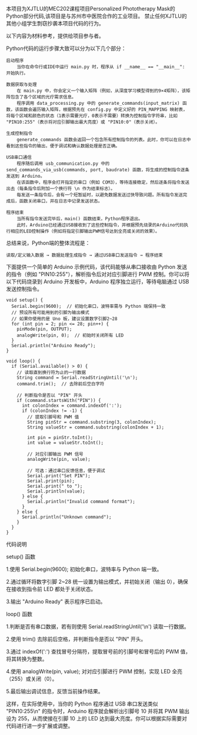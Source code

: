本项目为XJTLU的MEC202课程项目Personalized Phototherapy Mask的Python部分代码,该项目是与苏州市中医院合作的工业项目。
禁止任何XJTLU的其他小组学生剽窃抄袭本项目代码的行为。

以下内容为材料参考，提供给项目参与者。

Python代码的运行步骤大致可以分为以下几个部分：

    启动程序
        当你在命令行或IDE中运行 main.py 时，程序从 if __name__ == "__main__": 开始执行。

    数据获取与处理
        在 main.py 中，你会定义一个输入矩阵（例如，从深度学习模型得到的9×4矩阵），该矩阵包含了各个区域的光疗需求信息。
        程序调用 data_processing.py 中的 generate_commands(input_matrix) 函数，该函数会遍历输入矩阵，根据预先在 config.py 中定义好的 PIN_MAPPING 映射表，将每个区域和颜色的状态（1表示需要光疗，0表示不需要）转换为控制指令字符串，比如 "PIN10:255"（表示将对应引脚输出最大亮度）或 "PIN10:0"（表示关闭）。

    生成控制指令
        generate_commands 函数会返回一个包含所有控制指令的列表。此时，你可以在日志中看到这些指令的输出，便于调试和确认数据处理是否正确。

    USB串口通信
        程序随后调用 usb_communication.py 中的 send_commands_via_usb(commands, port, baudrate) 函数，将生成的控制指令逐条发送到 Arduino。
        在该函数中，程序会打开指定的串口（例如 COM3），等待连接稳定，然后逐条将指令发送出去（每条指令后附加一个换行符 \n 作为结束标志）。
        每发送一条指令后，会有一个短暂延时，以避免数据发送过快导致问题。所有指令发送完成后，函数关闭串口，并在日志中记录发送状态。

    程序结束
        当所有指令发送完毕后，main() 函数结束，Python程序退出。
        此时，Arduino已经通过USB接收到了这些控制指令，并根据预先烧录的Arduino代码执行相应的LED控制操作（例如将指定引脚输出PWM信号达到全亮或关闭的效果）。

总结来说，Python端的整体流程是：

    读取/定义输入数据 → 数据处理生成指令 → 通过USB串口发送指令 → 程序结束

下面提供一个简单的 Arduino 示例代码，该代码能够从串口接收由 Python 发送的指令（例如 "PIN10:255"），解析指令后对对应引脚进行 PWM 控制。你可以将以下代码烧录到 Arduino 开发板中，Arduino 程序独立运行，等待电脑通过 USB 发送控制指令。

    void setup() {
      Serial.begin(9600);  // 初始化串口，波特率需与 Python 端保持一致
      // 预设所有可能用到的引脚为输出模式
      // 如果你使用的是 Uno 板，建议设置数字引脚2~28
      for (int pin = 2; pin <= 28; pin++) {
        pinMode(pin, OUTPUT);
        analogWrite(pin, 0);  // 初始时关闭所有 LED
      }
      Serial.println("Arduino Ready");
    }

    void loop() {
      if (Serial.available() > 0) {
        // 读取直到换行符为止的一行数据
        String command = Serial.readStringUntil('\n');
        command.trim();  // 去除前后空白字符

        // 判断指令是否以 "PIN" 开头
        if (command.startsWith("PIN")) {
          int colonIndex = command.indexOf(':');
          if (colonIndex != -1) {
            // 提取引脚号和 PWM 值
            String pinStr = command.substring(3, colonIndex);
            String valueStr = command.substring(colonIndex + 1);
        
            int pin = pinStr.toInt();
            int value = valueStr.toInt();
        
            // 对应引脚输出 PWM 信号
            analogWrite(pin, value);
        
            // 可选：通过串口反馈信息，便于调试
            Serial.print("Set PIN");
            Serial.print(pin);
            Serial.print(" to ");
            Serial.println(value);
          } else {
            Serial.println("Invalid command format");
          }
        } else {
          Serial.println("Unknown command");
        }
      }
    }

代码说明

setup() 函数

1.使用 Serial.begin(9600); 初始化串口，波特率与 Python 端一致。

2.通过循环将数字引脚 2~28 统一设置为输出模式，并初始关闭（输出 0），确保在接收到指令前 LED 都处于关闭状态。

3.输出 "Arduino Ready" 表示程序已启动。


loop() 函数

1.判断是否有串口数据，若有则使用 Serial.readStringUntil('\n') 读取一行数据。

2.使用 trim() 去除前后空格，并判断指令是否以 "PIN" 开头。

3.通过 indexOf(':') 查找冒号分隔符，提取冒号前的引脚号和冒号后的 PWM 值，将其转换为整数。

4.使用 analogWrite(pin, value); 对对应引脚进行 PWM 控制，实现 LED 全亮（255）或关闭（0）。 

5.最后输出调试信息，反馈当前操作结果。

这样，在实际使用中，当你的 Python 程序通过 USB 串口发送类似 "PIN10:255\n" 的指令时，Arduino 程序就会解析出引脚号 10 并将其 PWM 输出设为 255，从而使接在引脚 10 上的 LED 达到最大亮度。你可以根据实际需要对代码进行进一步扩展或调整。
